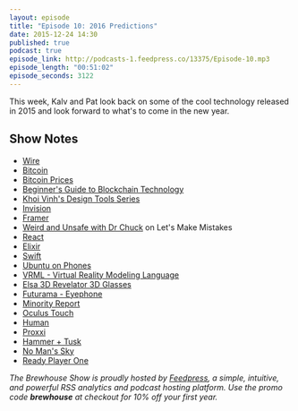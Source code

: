 ```yaml
---
layout: episode
title: "Episode 10: 2016 Predictions"
date: 2015-12-24 14:30
published: true
podcast: true
episode_link: http://podcasts-1.feedpress.co/13375/Episode-10.mp3
episode_length: "00:51:02"
episode_seconds: 3122
---
```


This week, Kalv and Pat look back on some of the cool technology released in 2015 and look forward to what's to come in the new year.

<!-- break -->

## Show Notes

- [Wire](https://wire.com)
- [Bitcoin](https://bitcoin.org/en/)
- [Bitcoin Prices](http://www.coindesk.com/price/)
- [Beginner's Guide to Blockchain Technology](https://en.wikipedia.org/wiki/Block_chain_(database))
- [Khoi Vinh's Design Tools Series](http://www.subtraction.com/2015/12/23/design-tools-news-no-8/)
- [Invision](http://www.invisionapp.com)
- [Framer](http://framerjs.com)
- [Weird and Unsafe with Dr Chuck](http://soundcloud.com/lets-make-mistakes/163-weird-and-unsafe-with-dr-chuck) on Let's Make Mistakes
- [React](http://reactjs.com)
- [Elixir](http://elixir-lang.org)
- [Swift](https://developer.apple.com/swift/)
- [Ubuntu on Phones](http://ubuntu.com/phone)
- [VRML - Virtual Reality Modeling Language](https://en.wikipedia.org/wiki/VRML)
- [Elsa 3D Revelator 3D Glasses](http://www.xbitlabs.com/articles/graphics/display/elsa-revelator.html)
- [Futurama - Eyephone](https://www.youtube.com/watch?v=eJyMEkb_8to)
- [Minority Report](http://www.imdb.com/title/tt0181689/)
- [Oculus Touch](https://www.oculus.com/en-us/rift/#oculus-touch)
- [Human](http://www.ishuman.co)
- [Proxxi](https://thoughts.ishuman.co/our-first-product-graduation-proxxi-67228b8ecb04#.cr5et8fnr)
- [Hammer + Tusk](http://hammerandtusk.com)
- [No Man's Sky](https://www.youtube.com/watch?v=ueBCC1PCf84)
- [Ready Player One](http://www.amazon.com/Ready-Player-One-A-Novel/dp/0307887448)

*The Brewhouse Show is proudly hosted by [Feedpress][FP], a simple, intuitive, and powerful RSS analytics and podcast hosting platform. Use the promo code **brewhouse** at checkout for 10% off your first year.*

[FP]: http://feed.press
[TBS]: http://brewhouse.io/show/